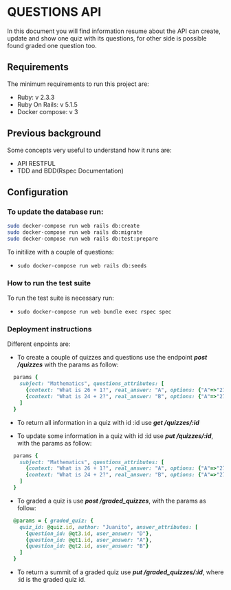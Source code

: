 # QUESTIONS API

In this document you will find information resume about the API can create, update and show one quiz with its questions, for other side is possible found graded one question too.

## Requirements
The minimum requirements to run this project are:
* Ruby: v 2.3.3
* Ruby On Rails: v 5.1.5
* Docker compose: v 3
## Previous background
Some concepts very useful to understand how it runs are:
* API RESTFUL
* TDD and BDD(Rspec Documentation)

## Configuration
### To update the database run:
 ```bash 
sudo docker-compose run web rails db:create
sudo docker-compose run web rails db:migrate
sudo docker-compose run web rails db:test:prepare
```

To initilize with a couple of questions:
* ```sudo docker-compose run web rails db:seeds```

### How to run the test suite
To run the test suite is necessary run:
* ```sudo docker-compose run web bundle exec rspec spec```

### Deployment instructions
Different enpoints are:

* To create a couple of quizzes and questions use the endpoint _**post /quizzes**_ with the params as follow:
```ruby
  params {
    subject: "Mathematics", questions_attributes: [
      {context: "What is 26 + 1?", real_answer: "A", options: {"A"=>"27", "B"=>"22", "C"=>"23"}},
      {context: "What is 24 + 2?", real_answer: "B", options: {"A"=>"27", "B"=>"26", "C"=>"23"}}
    ]
  }
```
* To return all information in a quiz with id :id use _**get /quizzes/:id**_
  
* To update some information in a quiz with id :id use _**put /quizzes/:id**_, with the params as follow:
  
```ruby
  params {
    subject: "Mathematics", questions_attributes: [
      {context: "What is 26 + 1?", real_answer: "A", options: {"A"=>"27", "B"=>"22", "C"=>"23"}},
      {context: "What is 24 + 2?", real_answer: "B", options: {"A"=>"27", "B"=>"26", "C"=>"23"}}
    ]
  }
```
* To graded a quiz is use _**post /graded_quizzes**_, with the params as follow:
```ruby
  @params = { graded_quiz: {
    quiz_id: @quiz.id, author: "Juanito", answer_attributes: [
      {question_id: @qt3.id, user_answer: "D"},
      {question_id: @qt1.id, user_answer: "A"},
      {question_id: @qt2.id, user_answer: "B"}
    ]
  }
 ```


* To return a summit of a graded quiz use _**put /graded_quizzes/:id**_, where :id is the graded quiz id.
